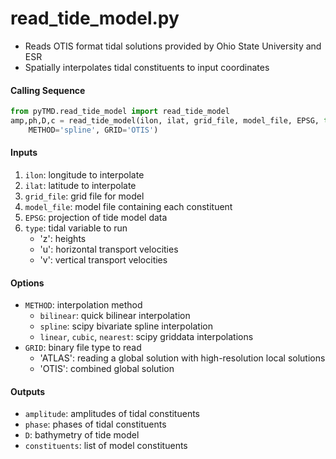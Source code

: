 read_tide_model.py
==================

 - Reads OTIS format tidal solutions provided by Ohio State University and ESR
 - Spatially interpolates tidal constituents to input coordinates  

#### Calling Sequence
```python
from pyTMD.read_tide_model import read_tide_model
amp,ph,D,c = read_tide_model(ilon, ilat, grid_file, model_file, EPSG, type,
    METHOD='spline', GRID='OTIS')
```

#### Inputs
 1. `ilon`: longitude to interpolate
 2. `ilat`: latitude to interpolate
 3. `grid_file`: grid file for model
 4. `model_file`: model file containing each constituent
 5. `EPSG`: projection of tide model data
 6. `type`: tidal variable to run
    - 'z': heights
    - 'u': horizontal transport velocities
    - 'v': vertical transport velocities

#### Options
 - `METHOD`: interpolation method
    * `bilinear`: quick bilinear interpolation
    * `spline`: scipy bivariate spline interpolation
    * `linear`, `cubic`, `nearest`: scipy griddata interpolations
 - `GRID`: binary file type to read
    - 'ATLAS': reading a global solution with high-resolution local solutions
    - 'OTIS': combined global solution

#### Outputs
 - `amplitude`: amplitudes of tidal constituents
 - `phase`: phases of tidal constituents
 - `D`: bathymetry of tide model
 - `constituents`: list of model constituents
